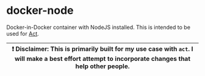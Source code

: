 # docker-node

Docker-in-Docker container with NodeJS installed.
This is intended to be used for [Act](https://github.com/nektos/act).

| :exclamation: Disclaimer: This is primarily built for my use case with `act`. I will make a best effort attempt to incorporate changes that help other people. |
| ----- |
